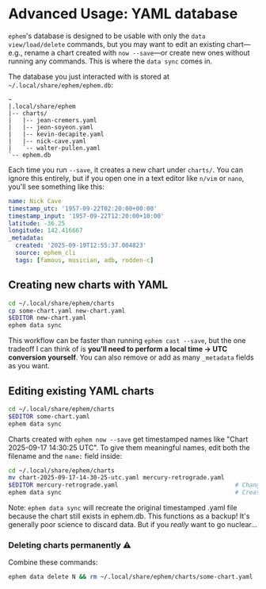 # Advanced Usage: YAML database

`ephem`'s database is designed to be usable with only the `data view/load/delete` commands, but you may want to edit an existing chart—e.g., rename a chart created with `now --save`—or create new ones without running any commands. This is where the `data sync` comes in.

The database you just interacted with is stored at `~/.local/share/ephem/ephem.db`:

```
~
|.local/share/ephem
|-- charts/
|   |-- jean-cremers.yaml
|   |-- jeon-soyeon.yaml
|   |-- kevin-decapite.yaml
|   |-- nick-cave.yaml
|   `-- walter-pullen.yaml
`-- ephem.db
```

Each time you run `--save`, it creates a new chart under `charts/`. You can ignore this entirely, but if you open one in a text editor like `n/vim` or `nano`, you'll see something like this:

```yaml
name: Nick Cave
timestamp_utc: '1957-09-22T02:20:00+00:00'
timestamp_input: '1957-09-22T12:20:00+10:00'
latitude: -36.25
longitude: 142.416667
_metadata:
  created: '2025-09-10T12:55:37.004823'
  source: ephem_cli
  tags: [famous, musician, adb, rodden-c]
```

## Creating new charts with YAML

```sh
cd ~/.local/share/ephem/charts
cp some-chart.yaml new-chart.yaml
$EDITOR new-chart.yaml
ephem data sync
```

This workflow can be faster than running `ephem cast --save`, but the one tradeoff I can think of is **you'll need to perform a local time -> UTC conversion yourself**. You can also remove or add as many `_metadata` fields as you want.


## Editing existing YAML charts

```sh
cd ~/.local/share/ephem/charts
$EDITOR some-chart.yaml
ephem data sync
```

Charts created with `ephem now --save` get timestamped names like "Chart 2025-09-17 14:30:25 UTC". To give them meaningful names, edit both the filename and the `name:` field inside:

```sh
cd ~/.local/share/ephem/charts
mv chart-2025-09-17-14-30-25-utc.yaml mercury-retrograde.yaml
$EDITOR mercury-retrograde.yaml                                 # Change name: field
ephem data sync                                                 # Creates backup of original timestamped version
```

Note: `ephem data sync` will recreate the original timestamped .yaml file because the chart still exists in ephem.db. This functions as a backup! It's generally poor science to discard data. But if you *really* want to go nuclear...

### Deleting charts permanently ⚠️

Combine these commands:

```sh
ephem data delete N && rm ~/.local/share/ephem/charts/some-chart.yaml
```
